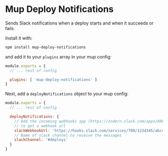 # Mup Deploy Notifications

Sends Slack notifications when a deploy starts and when it succeeds or fails.

Install it with:

```sh
npm install mup-deploy-notifications
```

and add it to your `plugins` array in your mup config:

```js
module.exports = {
  // ... rest of config

  plugins: [ 'mup-deploy-notifications' ]
}
```

Next, add a `deployNotifications` object to your mup config:

```js
module.exports = {
  // ... rest of config

  deployNotifications: {
    // Add the incoming webhooks app (https://zodern.slack.com/apps/A0F7XDUAZ-incoming-webhooks)
    // to get a webhook url
    slackWebhookUrl: 'https://hooks.slack.com/services/789/1234345/abcdefg',
    // Name of slack channel to receive the messages
    slackChannel: '#deploys'
  }
}
```
